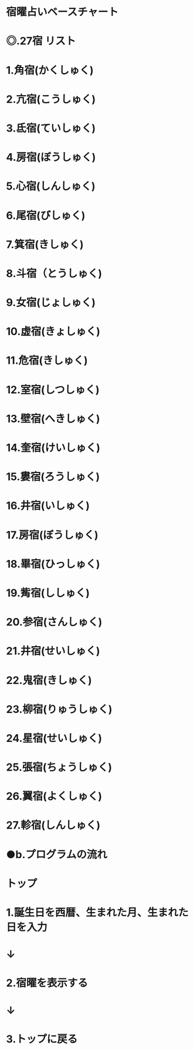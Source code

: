 #  宿曜占いベースチャート
# ◎.27宿 リスト
# 1.角宿(かくしゅく)
# 2.亢宿(こうしゅく)
# 3.氐宿(ていしゅく)
# 4.房宿(ぼうしゅく)
# 5.心宿(しんしゅく)
# 6.尾宿(びしゅく)
# 7.箕宿(きしゅく)
# 8.斗宿（とうしゅく)
# 9.女宿(じょしゅく)
# 10.虚宿(きょしゅく)
# 11.危宿(きしゅく)
# 12.室宿(しつしゅく)
# 13.壁宿(へきしゅく)
# 14.奎宿(けいしゅく)
# 15.婁宿(ろうしゅく)
# 16.井宿(いしゅく)
# 17.房宿(ぼうしゅく)
# 18.畢宿(ひっしゅく)
# 19.觜宿(ししゅく)
# 20.参宿(さんしゅく)
# 21.井宿(せいしゅく)
# 22.鬼宿(きしゅく)
# 23.柳宿(りゅうしゅく)
# 24.星宿(せいしゅく)
# 25.張宿(ちょうしゅく)
# 26.翼宿(よくしゅく)
# 27.軫宿(しんしゅく)

# ●b.プログラムの流れ
#    トップ
# 1.誕生日を西暦、生まれた月、生まれた日を入力
#            ↓
# 2.宿曜を表示する
#            ↓
# 3.トップに戻る   


